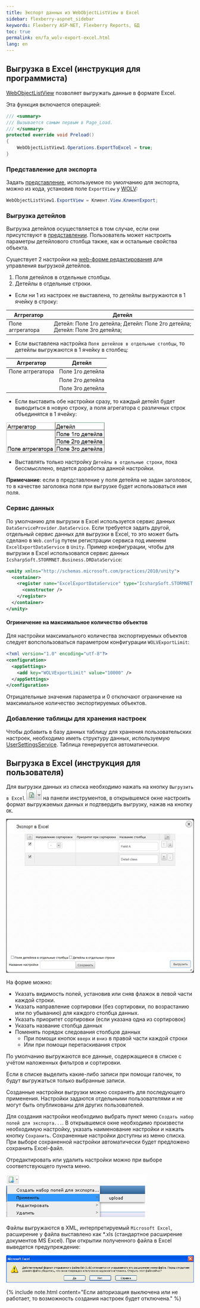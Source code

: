 ```yaml
---
title: Экспорт данных из WebObjectListView в Excel
sidebar: flexberry-aspnet_sidebar
keywords: Flexberry ASP-NET, Flexberry Reports, БД
toc: true
permalink: en/fa_wolv-export-excel.html
lang: en
---
```


## Выгрузка в Excel (инструкция для программиста)

[WebObjectListView](fa_web-object-list-view.html) позволяет выгружать данные в формате Excel.

Эта функция включается операцией:

```csharp
/// <summary>
/// Вызывается самым первым в Page_Load.
/// </summary>
protected override void Preload()
{
    WebObjectListView1.Operations.ExportToExcel = true;
}
```

### Представление для экспорта

Задать [представление](fd_view-definition.html), используемое по умолчанию для экспорта, можно из кода, установив поле `ExportView` у [WOLV](fa_web-object-list-view.html):

```csharp
WebObjectListView1.ExportView = Клиент.View.КлиентExport;
```

### Выгрузка детейлов

Выгрузка детейлов осуществляется в том случае, если они присутствуют в [представлении](fd_view-definition.html). Пользователь может настроить параметры детейлового столбца также, как и остальные свойства объекта.

Существует 2 настройки на [web-форме редактирования](fa_editform.html) для управления выгрузкой детейлов.

1. Поля детейлов в отдельные столбцы.
2. Детейлы в отдельные строки.

* Если ни 1 из настроек не выставлена, то детейлы выгружаются в 1 ячейку в строку:
    
| Аггрегатор | Детейл|
|------------|--------|
| Поле аггрегатора | Детейл: Поле 1го детейла; Детейл: Поле 2го детейла; Детейл: Поле 3го детейла;|

* Если выставлена настройка `Поля детейлов в отдельные столбцы`, то детейлы выгружаются в 1 ячейку в столбец:
    
| Аггрегатор | Детейл|
|------------|---------|
| Поле аггрегатора | Поле 1го детейла|
||Поле 2го детейла|
||Поле 3го детейла|

* Если выставить обе настройки сразу, то каждый детейл будет выводиться в новую строку, а поля агрегатора с различных строк объединятся в 1 ячейку:

![](/images/pages/products/flexberry-aspnet/controls/wolv/two-options.png)

* Выставлять только настройку `Детейлы в отдельные строки`, пока бессмысллено, ведется доработка данной настройки.

__Примечание__: если в представление у поля детейла не задан заголовок, то в качестве заголовка поля при выгрузке будет использоваться имя поля.

### Сервис данных

По умолчанию для выгрузки в Excel используется сервис данных `DataServiceProvider.DataService`. Если требуется задать другой, отдельный сервис данных для выгрузки в Excel, то это может быть сделано в `Web.config` путем регистрации сервиса под именем `ExcelExportDataService` в `Unity`. Пример конфигурации, чтобы для выгрузки в Excel использовался сервис данных `IcsharpSoft.STORMNET.Business.DRDataService`:

```xml
<unity xmlns="http://schemas.microsoft.com/practices/2010/unity">
  <container>
    <register name="ExcelExportDataService" type="IcsharpSoft.STORMNET.Business.IDataService, IcsharpSoft.STORMNET.Business" mapTo="IcsharpSoft.STORMNET.Business.DRDataService, IcsharpSoft.STORMNET.Business.DRDataService">
      <constructor />
    </register>
  </container>
</unity>
```

#### Огриничение на максимальное количество объектов

Для настройки максимального количества экспортируемых объектов следует вопспользоваться параметром конфигурации `WOLVExportLimit`:

```xml
<?xml version="1.0" encoding="utf-8"?>
<configuration>
  <appSettings>
    <add key="WOLVExportLimit" value="10000" />
  </appSettings>
</configuration>
```

Отрицательные значения параметра и 0 отключают ограничение на максимальное количество экспортируемых объектов.

### Добавление таблицы для хранения настроек

Чтобы добавить в базу данных таблицу для хранения пользовательских настроек, необходимо иметь структуру данных, используемую [UserSettingsService](fa_user-settings-service.html). Таблица генерируется автоматически.

## Выгрузка в Excel (инструкция для пользователя)

Для выгрузки данных из списка необходимо нажать на кнопку `Выгрузить в Excel` ![](/images/pages/products/flexberry-aspnet/controls/wolv/export-button.png) на панели инструментов, в открывшемся окне настроить формат выгружаемых данных и подтвердить выгрузку, нажав на кнопку `OK`.

![](/images/pages/products/flexberry-aspnet/controls/wolv/export-form.png)

На форме можно:

* Указать видимость полей, установив или сняв флажок в левой части каждой строки.
* Указать направление сортировки (без сортировки, по возрастанию или по убыванию) для каждого столбца данных.
* Указать приоритет сортировки (если указана одна из сортировок)
* Указать название столбца данных
* Поменять порядок следования столбцов данных
    * При помощи кнопок `вверх` и `вниз` в правой части каждой строки
    * Или при помощи перетаскивания строк

По умолчанию выгружаются все данные, содержащиеся в списке с учётом наложенных фильтров и сортировки. 

Если в списке выделить какие-либо записи при помощи галочек, то будут выгружаться только выбранные записи.

Созданные настройки выгрузки можно сохранять для последующего применения. Настройки задаются отдельными пользователями и не могут быть опубликованы для других пользователей.

Для создания настройки необходимо выбрать пункт меню `Создать набор полей для экспорта...`. В открывшемся окне необходимо произвести необходимую настройку, указать наименование настройки и нажать кнопку `Сохранить`. Сохраненные настройки доступны из меню списка. При выборе сохраненной настройки автоматически будет предложено сохранить Excel-файл.

Отредактировать или удалить настройки можно при выборе соответствующего пункта меню.

![](/images/pages/products/flexberry-aspnet/controls/wolv/export-menu.png)

Файлы выгружаются в XML, интерпретируемый `Microsoft Excel`, расширение у файла выставлено как *.xls (стандартное расширение документов MS Excel). При открытии
полученного файла в Excel выведется предупреждение:

![](/images/pages/products/flexberry-aspnet/controls/wolv/export-warning.png)

{% include note.html content="Если авторизация выключена или не работает, то возможность создания настроек будет отключена." %}
